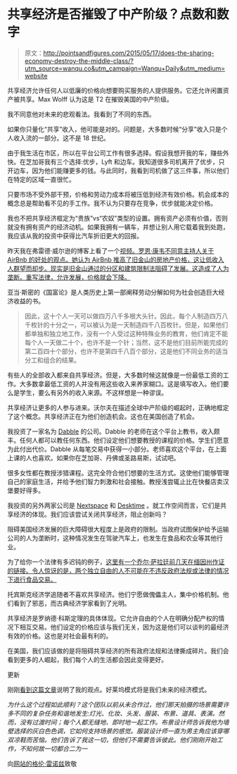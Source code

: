 # 共享经济是否摧毁了中产阶级？点数和数字

> 原文：<http://pointsandfigures.com/2015/05/17/does-the-sharing-economy-destroy-the-middle-class/?utm_source=wanqu.co&utm_campaign=Wanqu+Daily&utm_medium=website>

共享经济允许任何人以低廉的价格向想要购买服务的人提供服务。它还允许闲置资产被共享。Max Wolff 认为这是 T2 在摧毁美国的中产阶级。

我不同意他对未来的悲观看法。我看到了不同的东西。

如果你只量化“共享”收入，他可能是对的。问题是，大多数时候“分享”收入只是个人收入流的一部分。这不是 18 世纪。

由于我生活在市区，所以在平台公司工作有很多选择。假设我想开我的车，赚些外快。在芝加哥我有三个选择:优步，Lyft 和边车。我知道很多司机离开了优步，只开边车，因为他们能赚更多的钱。与此同时，我看到司机做了这三件事，所以他们在特定的区域一直很忙。

只要市场不受外部干预，价格和劳动力成本将被压低到经济有效价格。机会成本的概念总是帮助看不见的手工作。我不认为只要存在竞争，优步就能决定价格。

我也不把共享经济框定为“贵族”vs“农奴”类型的设置。拥有资产必须有价值，否则就没有拥有资产的经济动机。如果我拥有一辆车，并想让别人用它载着我到处跑，我应该从我的投资中获得比汽车折旧更大的回报。

昨天我在弗雷德·威尔逊的博客上看了一个[视频。罗恩·康韦不同意主持人关于 AirBnb 的好处的观点。她认为 AirBnb 推高了旧金山的房地产价格，这让低收入人群望而却步。现实是旧金山通过的分区和建筑限制法阻碍了发展。这造成了人为垄断。重写法律，允许发展，价格就会下降。](http://avc.com/2015/05/video-of-the-week-techcrunch-disrupt-interview-2/)

亚当·斯密的《国富论》是人类历史上第一部阐释劳动分解如何为社会创造巨大经济收益的书。

> 因此，这十个人一天可以做四万八千多根大头针。因此，每个人制造四万八千枚针的十分之一，可以被认为是一天制造四千八百枚针。但是，如果他们都单独和独立地工作，没有一个人受过这种特殊业务的教育，他们肯定不能每个人一天做二十个，也许不是一个针；当然，这不是他们目前所能完成的第二百四十个部分，也许不是第四千八百个部分，这是他们不同业务的适当分工和组合的结果。

有些人的全部收入都来自共享经济。但是，大多数时候这就像是一份最低工资的工作。大多数拿最低工资的人并没有用这些收入来养家糊口。这是填写收入。他们要么是学生，要么有另外的收入来源。不这样想是一种谬误。

共享经济让更多的人参与进来。沃尔夫在描述全球中产阶级的崛起时，正确地框定了这个概念。共享经济正在为他们创造机会。这也在美国创造了机会。

我投资了一家名为 [Dabble](http://www.dabble.co) 的公司。Dabble 的老师在这个平台上教书，收入颇丰。任何人都可以教任何东西。他们设定他们想要教授的课程的价格。学生们愿意为此付出代价。Dabble 从每笔交易中获得一小部分。老师喜欢这个平台，在上面上课的人也喜欢。如果你在芝加哥、丹佛或圣路易斯，试试吧。

很多女性都在教授涉猎课程。这完全符合他们想要的生活方式。这使他们能够管理自己的家庭生活，并给予他们智力刺激和社会接触。教授浅尝辄止比在快餐店卖汉堡要好得多。

我投资的另外两家公司是 [Nextspace](http://www.nextspace.us) 和 [Desktime](http://www.desktimeapp.com) 。就工作空间而言，它们是共享经济的体现。我们应该尝试关闭共享经济，阻止创新吗？

阻碍美国经济发展的巨大障碍很大程度上是政府的限制。当政府试图保护给予运输公司的人为垄断时，这种情况发生在驾驶汽车上，也发生在食品和农业等其他行业。

为了给你一个法律有多迟钝的例子，[这里有一个乔尔·萨拉廷前几天在缅因州作证的链接。令人惊讶的是，两个独立自由的人不可能在不违反政府法规或法律的情况下进行食品交易。](http://www.farmtoconsumer.org/news_wp/?p=18416)

托宾斯克经济学追随者不喜欢共享经济。他们宁愿做傀儡主人，集中价格机制。他们看到了邪恶，而古典经济学家看到了光明。

共享经济是罗纳德·科斯定理的具体体现。它允许自由的个人在明确分配产权的情况下相互交易。他们设定的价格应该与我们无关，因为这是他们可以谈判的最经济有效的价格。这也是对社会最有利的。

在美国，我们应该做的是将阻碍共享经济的所有政府法规和法律撕成碎片。我们会看到更多的人崛起，我们每个人的生活都会因此变得更好。

更新

刚刚[看到这篇文章](http://mobile.nytimes.com/2015/05/10/magazine/what-hollywood-can-teach-us-about-the-future-of-work.html?referrer=)说明了我的观点。好莱坞模式将是我们未来的经济模式。

*为什么这个过程如此顺利？这个团队以前从未合作过，他们那天拍摄的场景需要许多不同的复杂任务和谐地发生:灯光、化妆、头发、服装、布景、道具、表演。然而，没有过渡时间；每个人都无缝地、即时地一起工作。布景设计师告诉我他为墙壁选择的灰白色色调，它如何支持场景的感觉。服装设计师一直为男主角应该穿哪双凉鞋而苦恼。他们告诉了我这一切，但他们不需要告诉彼此。他们刚刚开始工作，不知何故一切都合二为一*

向[网站的](http://www.instapundit.com)[格伦·雷诺兹](http://www.twitter.com/instapundit)致敬